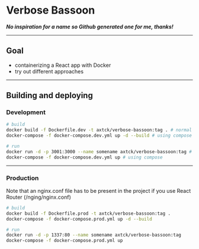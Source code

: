 # Verbose Bassoon

***No inspiration for a name so Github generated one for me, thanks!***

---

## Goal

* containerizing a React app with Docker
* try out different approaches

---

## Building and deploying

### Development

```bash
# build
docker build -f Dockerfile.dev -t axtck/verbose-bassoon:tag . # normal
docker-compose -f docker-compose.dev.yml up -d --build # using compose

# run 
docker run -d -p 3001:3000 --name somename axtck/verbose-bassoon:tag # normal
docker-compose -f docker-compose.dev.yml up # using compose
```

---

### Production 

Note that an nginx.conf file has to be present in the project if you use React Router (/nging/nginx.conf)

```bash 
# build
docker build -f Dockerfile.prod -t axtck/verbose-bassoon:tag .
docker-compose -f docker-compose.prod.yml up -d --build

# run
docker run -d -p 1337:80 --name somename axtck/verbose-bassoon:tag
docker-compose -f docker-compose.prod.yml up
```
